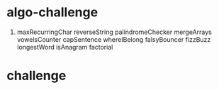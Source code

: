 # algo-challenge

1. maxRecurringChar
reverseString
palindromeChecker
mergeArrays
vowelsCounter
capSentence
whereIBelong
falsyBouncer
fizzBuzz
longestWord
isAnagram
factorial

# challenge
